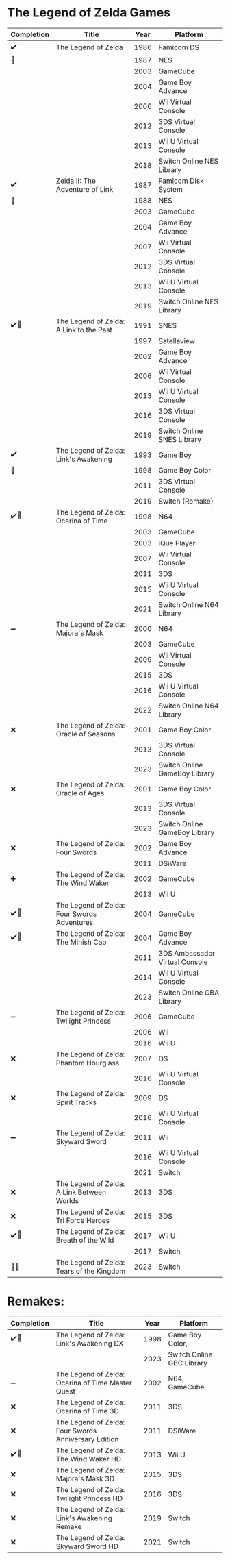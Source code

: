 # The Legend of Zelda Games

Completion  | Title														| Year | Platform
----------- | --------------------------------------------------------- | ---- | --------
✔️			| The Legend of Zelda                     		    		| 1986 | Famicom DS
‎🔶			| ‎															| 1987 | NES
‎			| ‎															| 2003 | GameCube
‎			| ‎			  												| 2004 | Game Boy Advance
‎			| ‎															| 2006 | Wii Virtual Console
‎			| ‎			  												| 2012 | 3DS Virtual Console
‎			| ‎				 											| 2013 | Wii U Virtual Console
‎			| ‎				 											| 2018 | Switch Online NES Library
✔️			| Zelda II: The Adventure of Link           		  		| 1987 | Famicom Disk System   
‎🔶			| ‎															| 1988 | NES
‎			| ‎															| 2003 | GameCube
‎			| ‎			  												| 2004 | Game Boy Advance
‎			| ‎															| 2007 | Wii Virtual Console
‎			| ‎			  												| 2012 | 3DS Virtual Console
‎			| ‎				 											| 2013 | Wii U Virtual Console
‎			| ‎				 											| 2019 | Switch Online NES Library
✔️🔶		| The Legend of Zelda: A Link to the Past   				| 1991 | SNES
‎			| ‎															| 1997 | Satellaview
‎			| ‎															| 2002 | Game Boy Advance
‎			| ‎			  												| 2006 | Wii Virtual Console
‎			| ‎															| 2013 | Wii U Virtual Console
‎			| ‎			  												| 2016 | 3DS Virtual Console
‎			| ‎				 											| 2019 | Switch Online SNES Library
✔️			| The Legend of Zelda: Link's Awakening      				| 1993 | Game Boy
‎🔶			| ‎															| 1998 | Game Boy Color
‎			| ‎															| 2011 | 3DS Virtual Console
‎			| ‎			  												| 2019 | Switch (Remake)
✔️🔶		| The Legend of Zelda: Ocarina of Time       				| 1998 | N64
‎			| ‎															| 2003 | GameCube
‎			| ‎															| 2003 | iQue Player
‎			| ‎			  												| 2007 | Wii Virtual Console
‎			| ‎															| 2011 | 3DS
‎			| ‎			  												| 2015 | Wii U Virtual Console
‎			| ‎				 											| 2021 | Switch Online N64 Library
➖			| The Legend of Zelda: Majora's Mask        				| 2000 | N64
‎			| ‎															| 2003 | GameCube
‎			| ‎															| 2009 | Wii Virtual Console
‎			| ‎			  												| 2015 | 3DS
‎			| ‎															| 2016 | Wii U Virtual Console
‎			| ‎			  												| 2022 | Switch Online N64 Library
❌			| The Legend of Zelda: Oracle of Seasons					| 2001 | Game Boy Color
‎			| ‎															| 2013 | 3DS Virtual Console
‎			| ‎			  												| 2023 | Switch Online GameBoy Library
❌			| The Legend of Zelda: Oracle of Ages						| 2001 | Game Boy Color
‎			| ‎															| 2013 | 3DS Virtual Console
‎			| ‎			  												| 2023 | Switch Online GameBoy Library
❌			| The Legend of Zelda: Four Swords							| 2002 | Game Boy Advance
‎			| ‎			  												| 2011 | DSiWare
➕			| The Legend of Zelda: The Wind Waker						| 2002 | GameCube
‎			| ‎			  												| 2013 | Wii U
✔️🔶		| The Legend of Zelda: Four Swords Adventures				| 2004 | GameCube
✔️🔶		| The Legend of Zelda: The Minish Cap						| 2004 | Game Boy Advance
‎			| ‎			  												| 2011 | 3DS Ambassador Virtual Console
‎			| ‎							  								| 2014 | Wii U Virtual Console
‎			| ‎								  							| 2023 | Switch Online GBA Library
➖			| The Legend of Zelda: Twilight Princess					| 2006 | GameCube
‎			| ‎							  								| 2006 | Wii
‎			| ‎								  							| 2016 | Wii U
❌			| The Legend of Zelda: Phantom Hourglass					| 2007 | DS
‎			| ‎								  							| 2016 | Wii U Virtual Console
❌			| The Legend of Zelda: Spirit Tracks						| 2009 | DS
‎			| ‎								  							| 2016 | Wii U Virtual Console
➖			| The Legend of Zelda: Skyward Sword						| 2011 | Wii
‎			| ‎								  							| 2016 | Wii U Virtual Console
‎			| ‎															| 2021 | Switch
❌			| The Legend of Zelda: A Link Between Worlds				| 2013 | 3DS
❌			| The Legend of Zelda: Tri Force Heroes						| 2015 | 3DS
✔️🔶		| The Legend of Zelda: Breath of the Wild					| 2017 | Wii U
‎			| ‎															| 2017 | Switch
🔵🔶		| The Legend of Zelda: Tears of the Kingdom					| 2023 | Switch


# Remakes:

Completion  | Title														| Year | Platform
----------- | --------------------------------------------------------- | ---- | --------
✔️🔶		| The Legend of Zelda: Link's Awakening DX					| 1998 | Game Boy Color, 
‎			| ‎															| 2023 | Switch Online GBC Library
➖			| The Legend of Zelda: Ocarina of Time Master Quest			| 2002 | N64, GameCube
❌			| The Legend of Zelda: Ocarina of Time 3D					| 2011 | 3DS
❌			| The Legend of Zelda: Four Swords Anniversary Edition		| 2011 | DSiWare
✔️🔶		| The Legend of Zelda: The Wind Waker HD					| 2013 | Wii U
❌			| The Legend of Zelda: Majora's Mask 3D						| 2015 | 3DS
❌			| The Legend of Zelda: Twilight Princess HD					| 2016 | 3DS
❌	| The Legend of Zelda: Link's Awakening Remake				| 2019 | Switch
❌	| The Legend of Zelda: Skyward Sword HD						| 2021 | Switch
